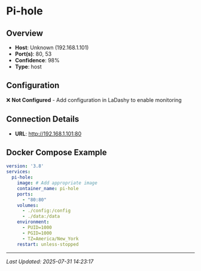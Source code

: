 # Pi-hole

## Overview

- **Host**: Unknown (192.168.1.101)
- **Port(s)**: 80, 53
- **Confidence**: 98%
- **Type**: host

## Configuration


❌ **Not Configured** - Add configuration in LaDashy to enable monitoring


## Connection Details

- **URL**: http://192.168.1.101:80



## Docker Compose Example

```yaml
version: '3.8'
services:
  pi-hole:
    image: # Add appropriate image
    container_name: pi-hole
    ports:
      - "80:80"
    volumes:
      - ./config:/config
      - ./data:/data
    environment:
      - PUID=1000
      - PGID=1000
      - TZ=America/New_York
    restart: unless-stopped
```

---
*Last Updated: 2025-07-31 14:23:17*